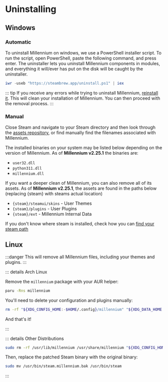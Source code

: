 # Uninstalling

## Windows

### Automatic

To uninstall Millennium on windows, we use a PowerShell installer script. To run the script, open PowerShell, paste the following command, and press enter.
The uninstaller lets you uninstall Millennium components in modules, and everything it will/ever has put on the disk will be caught by the uninstaller.

```powershell
iwr -useb "https://steambrew.app/uninstall.ps1" | iex
```

::: tip
If you receive any errors while trying to uninstall Millennium, [reinstall it](../getting-started/installation.md). This will clean your installation of Millennium.
You can then proceed with the removal process.
:::

### Manual

Close Steam and navigate to your Steam directory and then look through the [assets repository](https://github.com/ShadowMonster99/millennium-steam-binaries), or find manually find the filenames associated with Millennium.

The installed binaries on your system may be listed below depending on the version of Millennium.
As of **Millennium v2.25.1** the binaries are:

-   `user32.dll`
-   `python311.dll`
-   `millennium.dll`

If you want a deeper clean of Millennium, you can also remove all of its assets. As of **Millennium v2.25.1**, the assets are found in the paths below (replacing \{steam\} with steams actual location)

-   `{steam}/steamui/skins` - User Themes
-   `{steam}/plugins` - User Plugins
-   `{steam}/ext` - Millennium Internal Data

If you don't know where steam is installed, check how you can [find your steam path](../guides/finding-steam.md)

## Linux

:::danger
This will remove all Millennium files, including your themes and plugins.
:::

::: details Arch Linux

Remove the `millennium` package with your AUR helper:

```sh
paru -Rns millennium
```

You'll need to delete your configuration and plugins manually:

```sh
rm -rf "${XDG_CONFIG_HOME:-$HOME/.config}/millennium" "${XDG_DATA_HOME:-$HOME/.local/share}/millennium"
```

And that's it!

:::

::: details Other Distributions

```sh
sudo rm -rf /usr/lib/millennium /usr/share/millennium "${XDG_CONFIG_HOME:-$HOME/.config}/millennium" "${XDG_DATA_HOME:-$HOME/.local/share}/millennium"
```

Then, replace the patched Steam binary with the original binary:

```sh
sudo mv /usr/bin/steam.millennium.bak /usr/bin/steam
```

:::
